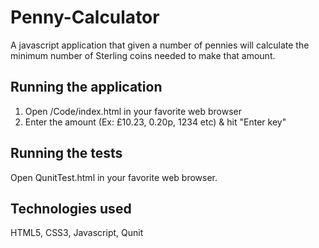 # Penny-Calculator

A javascript application that given a number of pennies will calculate the minimum number of Sterling coins needed to make that amount.

## Running the application

1. Open /Code/index.html in your favorite web browser
2. Enter the amount (Ex: £10.23, 0.20p, 1234 etc) & hit "Enter key" 

## Running the tests

Open QunitTest.html in your favorite web browser. 

## Technologies used

HTML5, CSS3, Javascript, Qunit
